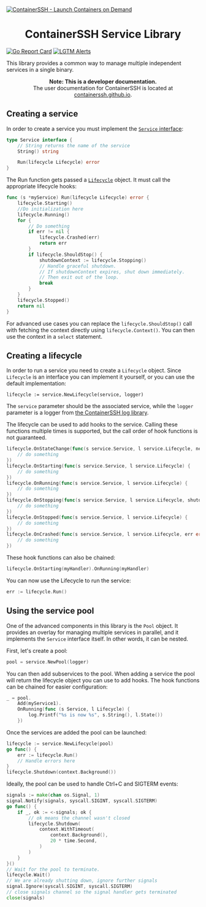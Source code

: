[![ContainerSSH - Launch Containers on Demand](https://containerssh.github.io/images/logo-for-embedding.svg)](https://containerssh.github.io/)

<!--suppress HtmlDeprecatedAttribute -->
<h1 align="center">ContainerSSH Service Library</h1>

[![Go Report Card](https://goreportcard.com/badge/github.com/containerssh/service?style=for-the-badge)](https://goreportcard.com/report/github.com/containerssh/service)
[![LGTM Alerts](https://img.shields.io/lgtm/alerts/github/ContainerSSH/service?style=for-the-badge)](https://lgtm.com/projects/g/ContainerSSH/service/)

This library provides a common way to manage multiple independent services in a single binary.

<p align="center"><strong>Note: This is a developer documentation.</strong><br />The user documentation for ContainerSSH is located at <a href="https://containerssh.github.io">containerssh.github.io</a>.</p>

## Creating a service

In order to create a service you must implement the [`Service` interface](service.go):

```go
type Service interface {
	// String returns the name of the service
	String() string

	Run(lifecycle Lifecycle) error
}
```

The Run function gets passed a [`Lifecycle`](lifecycle.go) object. It must call the appropriate lifecycle hooks:

```go
func (s *myService) Run(lifecycle Lifecycle) error {
    lifecycle.Starting()
    //Do initialization here
    lifecycle.Running()
    for {
        // Do something
        if err != nil {
            lifecycle.Crashed(err)
            return err
        }
        if lifecycle.ShouldStop() {
            shutdownContext := lifecycle.Stopping()
            // Handle graceful shutdown.
            // If shutdownContext expires, shut down immediately.
            // Then exit out of the loop.
            break
        }
    }
    lifecycle.Stopped()
    return nil
}
``` 

For advanced use cases you can replace the `lifecycle.ShouldStop()` call with fetching the context directly using `lifecycle.Context()`. You can then use the context in a `select` statement.

## Creating a lifecycle

In order to run a service you need to create a `Lifecycle` object. Since `Lifecycle` is an interface you can implement it yourself, or you can use the default implementation:

```
lifecycle := service.NewLifecycle(service, logger)
```

The `service` parameter should be the associated service, while the `logger` parameter is a logger from [the ContainerSSH log library](https://github.com/containerssh/log).

The lifecycle can be used to add hooks to the service. Calling these functions multiple times is supported, but the call order of hook functions is not guaranteed.

```go
lifecycle.OnStateChange(func(s service.Service, l service.Lifecycle, newState service.State) {
    // do something
})
lifecycle.OnStarting(func(s service.Service, l service.Lifecycle) {
    // do something
})
lifecycle.OnRunning(func(s service.Service, l service.Lifecycle) {
    // do something
})
lifecycle.OnStopping(func(s service.Service, l service.Lifecycle, shutdownContext context.Context) {
    // do something
})
lifecycle.OnStopped(func(s service.Service, l service.Lifecycle) {
    // do something
})
lifecycle.OnCrashed(func(s service.Service, l service.Lifecycle, err error) {
    // do something
})
```

These hook functions can also be chained:

```go
lifecycle.OnStarting(myHandler).OnRunning(myHandler)
```

You can now use the Lifecycle to run the service:

```go
err := lifecycle.Run()
```

## Using the service pool

One of the advanced components in this library is the `Pool` object. It provides an overlay for managing multiple services in parallel, and it implements the `Service` interface itself. In other words, it can be nested.

First, let's create a pool: 

```go
pool = service.NewPool(logger)
```

You can then add subservices to the pool. When adding a service the pool will return the lifecycle object you can use to add hooks. The hook functions can be chained for easier configuration:

```go
_ = pool.
    Add(myService1).
    OnRunning(func (s Service, l Lifecycle) {
        log.Printf("%s is now %s", s.String(), l.State())
    })
```

Once the services are added the pool can be launched:

```go
lifecycle := service.NewLifecycle(pool)
go func() {
    err := lifecycle.Run()
    // Handle errors here
}
lifecycle.Shutdown(context.Background())
```

Ideally, the pool can be used to handle Ctrl+C and SIGTERM events:

```go
signals := make(chan os.Signal, 1)
signal.Notify(signals, syscall.SIGINT, syscall.SIGTERM)
go func() {
    if _, ok := <-signals; ok {
        // ok means the channel wasn't closed
        lifecycle.Shutdown(
            context.WithTimeout(
                context.Background(),
                20 * time.Second,
            )
        )
    }
}()
// Wait for the pool to terminate.
lifecycle.Wait()
// We are already shutting down, ignore further signals
signal.Ignore(syscall.SIGINT, syscall.SIGTERM)
// close signals channel so the signal handler gets terminated
close(signals)
```
